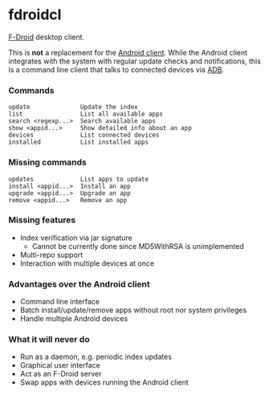 # fdroidcl

[F-Droid](https://f-droid.org/) desktop client.

This is **not** a replacement for the [Android client](https://gitlab.com/fdroid/fdroidclient).
While the Android client integrates with the system with regular update checks
and notifications, this is a command line client that talks to connected
devices via [ADB](https://developer.android.com/tools/help/adb.html).

### Commands

	update              Update the index
	list                List all available apps
	search <regexp...>  Search available apps
	show <appid...>     Show detailed info about an app
	devices             List connected devices
	installed           List installed apps

### Missing commands

	updates             List apps to update
	install <appid...>  Install an app
	upgrade <appid...>  Upgrade an app
	remove <appid...>   Remove an app

### Missing features

 * Index verification via jar signature
   - Cannot be currently done since MD5WithRSA is unimplemented
 * Multi-repo support
 * Interaction with multiple devices at once

### Advantages over the Android client

 * Command line interface
 * Batch install/update/remove apps without root nor system privileges
 * Handle multiple Android devices

### What it will never do

 * Run as a daemon, e.g. periodic index updates
 * Graphical user interface
 * Act as an F-Droid server
 * Swap apps with devices running the Android client
